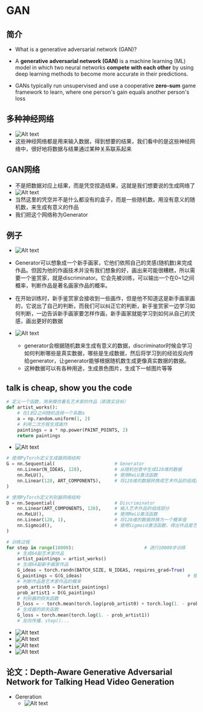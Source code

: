 # GAN

## 简介

- What is a generative adversarial network (GAN)?

- A **generative adversarial network (GAN)** is a machine learning (ML) model in which two neural networks **compete with each other** by using deep learning methods to become more accurate in their predictions.
- GANs typically run unsupervised and use a cooperative **zero-sum** game framework to learn, where one person's gain equals another person's loss

## 多种神经网络

- ![Alt text](image.png)
- 这些神经网络都是用来输入数据，得到想要的结果，我们看中的是这些神经网络中，很好地将数据与结果通过某种关系联系起来

## GAN网络

- 不是把数据对应上结果，而是凭空捏造结果，这就是我们想要说的生成网络了
- ![Alt text](image-1.png)
- 当然这里的凭空并不是什么都没有的盒子，而是一些随机数。用没有意义的随机数，来生成有意义的作品
- 我们把这个网络称为Generator

## 例子

- ![Alt text](image-3.png)
- Generator可以想象成一个新手画家，它他们依照自己的灵感(随机数)来完成作品。但因为他的作画技术并没有我们想象的好，画出来可能很糟糕，所以需要一个鉴赏家，就是discriminator。它会先被训练，可以输出一个在0~1之间概率，判断作品是著名画家作品的概率。
- 在开始训练时，新手鉴赏家会接收到一些画作，但是他不知道这是新手画家画的，它说出了自己的判断，而我们可以纠正它的判断，新手鉴赏家一边学习如何判断，一边告诉新手画家要怎样作画，新手画家就能学习到如何从自己的灵感，画出更好的数据 

- ![Alt text](image-4.png)
  - generator会根据随机数来生成有意义的数据，discriminator时候会学习如何判断哪些是真实数据，哪些是生成数据，然后将学习到的经验反向传给generator，让generator能够根据随机数生成更像真实数据的数据。
  - 这种数据可以有各种用途，生成景色图片，生成下一帧图片等等

## talk is cheap, show you the code


```py
# 定义一个函数，用来模仿著名艺术家的作品（即真实目标）
def artist_works():
    # 在1到2之间随机选择一个系数a
    a = np.random.uniform(1, 2)
    # 利用二次方程生成画作
    paintings = a * np.power(PAINT_POINTS, 2)
    return paintings
```
- ![Alt text](image-5.png)


```py
# 使用PyTorch定义生成器网络结构
G = nn.Sequential(                      # Generator
    nn.Linear(N_IDEAS, 128),            # 从随机创意中生成128维的数据
    nn.ReLU(),                          # 使用ReLU激活函数
    nn.Linear(128, ART_COMPONENTS),     # 将128维的数据转换成艺术作品的组成部分
)

# 使用PyTorch定义判别器网络结构
D = nn.Sequential(                      # Discriminator
    nn.Linear(ART_COMPONENTS, 128),     # 输入艺术作品的组成部分
    nn.ReLU(),                          # 使用ReLU激活函数
    nn.Linear(128, 1),                  # 将128维的数据转换为一个概率值
    nn.Sigmoid(),                       # 使用Sigmoid激活函数，得出作品是艺术家创作的概率
)

# 训练过程
for step in range(10000):                          # 进行10000步训练
    # 生成64副艺术家作品
    artist_paintings = artist_works()              
    # 生成64副新手画家作品
    G_ideas = torch.randn(BATCH_SIZE, N_IDEAS, requires_grad=True) 
    G_paintings = G(G_ideas)                                       # 使用生成器创建假画作
    # 判断作品是艺术家作品的概率
    prob_artist0 = D(artist_paintings) 
    prob_artist1 = D(G_paintings)
    # 判别器的损失函数
    D_loss = - torch.mean(torch.log(prob_artist0) + torch.log(1. - prob_artist1))  
    # 生成器的损失函数
    G_loss = torch.mean(torch.log(1. - prob_artist1))              
    # 反向传播，step()...            
```

- ![Alt text](image-6.png)
- ![Alt text](image-7.png)
- ![Alt text](image-8.png)
- ![Alt text](image-9.png)

## 论文：Depth-Aware Generative Adversarial Network for Talking Head Video Generation

- Gereration
  - ![Alt text](image-10.png)
